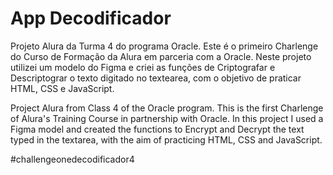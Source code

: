# App Decodificador

Projeto Alura da Turma 4 do programa Oracle.
Este  é o primeiro Charlenge do Curso de Formação da Alura em parceria com a Oracle.
Neste projeto utilizei um modelo do Figma e criei as funções de Criptografar e Descriptograr o texto digitado no textearea, com o objetivo de praticar HTML, CSS e JavaScript.

Project Alura from Class 4 of the Oracle program.
This is the first Charlenge of Alura's Training Course in partnership with Oracle.
In this project I used a Figma model and created the functions to Encrypt and Decrypt the text typed in the textarea, with the aim of practicing HTML, CSS and JavaScript.

#challengeonedecodificador4
